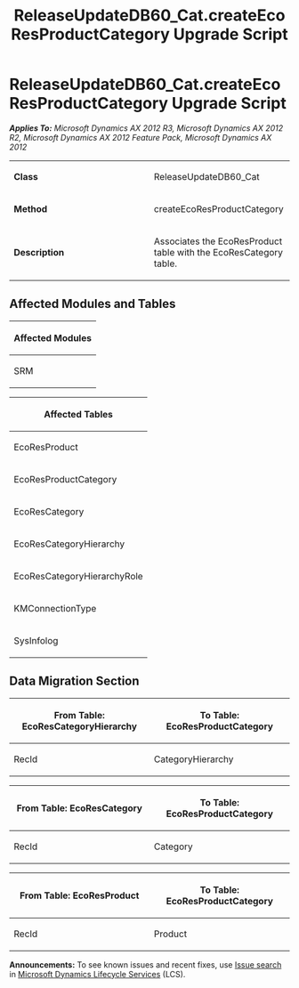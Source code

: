 ﻿---
title: ReleaseUpdateDB60_Cat.createEcoResProductCategory Upgrade Script
TOCTitle: ReleaseUpdateDB60_Cat.createEcoResProductCategory Upgrade Script
ms:assetid: b5da0dfa-afb6-5047-7dcb-2fdfa657dacf
ms:mtpsurl: https://msdn.microsoft.com/en-us/library/JJ737015(v=AX.60)
ms:contentKeyID: 49710697
ms.date: 05/18/2015
mtps_version: v=AX.60
---

# ReleaseUpdateDB60\_Cat.createEcoResProductCategory Upgrade Script 


_**Applies To:** Microsoft Dynamics AX 2012 R3, Microsoft Dynamics AX 2012 R2, Microsoft Dynamics AX 2012 Feature Pack, Microsoft Dynamics AX 2012_

<table>
<colgroup>
<col style="width: 50%" />
<col style="width: 50%" />
</colgroup>
<tbody>
<tr class="odd">
<td><p><strong>Class</strong></p></td>
<td><p>ReleaseUpdateDB60_Cat</p></td>
</tr>
<tr class="even">
<td><p><strong>Method</strong></p></td>
<td><p>createEcoResProductCategory</p></td>
</tr>
<tr class="odd">
<td><p><strong>Description</strong></p></td>
<td><p>Associates the EcoResProduct table with the EcoResCategory table.</p></td>
</tr>
</tbody>
</table>


## Affected Modules and Tables

<table>
<colgroup>
<col style="width: 100%" />
</colgroup>
<thead>
<tr class="header">
<th><p>Affected Modules</p></th>
</tr>
</thead>
<tbody>
<tr class="odd">
<td><p>SRM</p></td>
</tr>
</tbody>
</table>


<table>
<colgroup>
<col style="width: 100%" />
</colgroup>
<thead>
<tr class="header">
<th><p>Affected Tables</p></th>
</tr>
</thead>
<tbody>
<tr class="odd">
<td><p>EcoResProduct</p></td>
</tr>
<tr class="even">
<td><p>EcoResProductCategory</p></td>
</tr>
<tr class="odd">
<td><p>EcoResCategory</p></td>
</tr>
<tr class="even">
<td><p>EcoResCategoryHierarchy</p></td>
</tr>
<tr class="odd">
<td><p>EcoResCategoryHierarchyRole</p></td>
</tr>
<tr class="even">
<td><p>KMConnectionType</p></td>
</tr>
<tr class="odd">
<td><p>SysInfolog</p></td>
</tr>
</tbody>
</table>


## Data Migration Section

<table>
<colgroup>
<col style="width: 50%" />
<col style="width: 50%" />
</colgroup>
<thead>
<tr class="header">
<th><p>From Table: EcoResCategoryHierarchy</p></th>
<th><p>To Table: EcoResProductCategory</p></th>
</tr>
</thead>
<tbody>
<tr class="odd">
<td><p>RecId</p></td>
<td><p>CategoryHierarchy</p></td>
</tr>
</tbody>
</table>


<table>
<colgroup>
<col style="width: 50%" />
<col style="width: 50%" />
</colgroup>
<thead>
<tr class="header">
<th><p>From Table: EcoResCategory</p></th>
<th><p>To Table: EcoResProductCategory</p></th>
</tr>
</thead>
<tbody>
<tr class="odd">
<td><p>RecId</p></td>
<td><p>Category</p></td>
</tr>
</tbody>
</table>


<table>
<colgroup>
<col style="width: 50%" />
<col style="width: 50%" />
</colgroup>
<thead>
<tr class="header">
<th><p>From Table: EcoResProduct</p></th>
<th><p>To Table: EcoResProductCategory</p></th>
</tr>
</thead>
<tbody>
<tr class="odd">
<td><p>RecId</p></td>
<td><p>Product</p></td>
</tr>
</tbody>
</table>

  
**Announcements:** To see known issues and recent fixes, use [Issue search](http://go.microsoft.com/fwlink/?linkid=389258) in [Microsoft Dynamics Lifecycle Services](http://go.microsoft.com/fwlink/?linkid=306505) (LCS).

